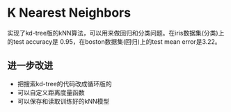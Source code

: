 # K Nearest Neighbors
实现了kd-tree版的kNN算法，可以用来做回归和分类问题。在iris数据集(分类)上的test accuracy是
0.95，在boston数据集(回归)上的test mean error是3.22。

## 进一步改进
- 把搜索kd-tree的代码改成循环版的
- 可以自定义距离度量函数
- 可以保存和读取训练好的kNN模型
